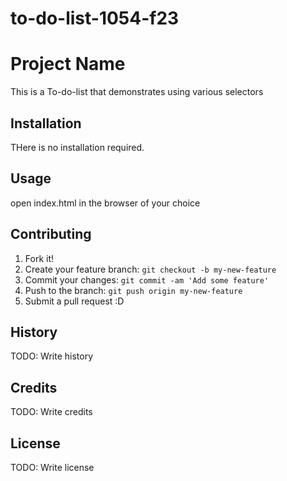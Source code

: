 # to-do-list-1054-f23
# Project Name

This is a To-do-list that demonstrates using various selectors

## Installation

THere is no installation required.



## Usage

open index.html in the browser of your choice


## Contributing

1. Fork it!
2. Create your feature branch: `git checkout -b my-new-feature`
3. Commit your changes: `git commit -am 'Add some feature'`
4. Push to the branch: `git push origin my-new-feature`
5. Submit a pull request :D

## History

TODO: Write history

## Credits

TODO: Write credits

## License

TODO: Write license